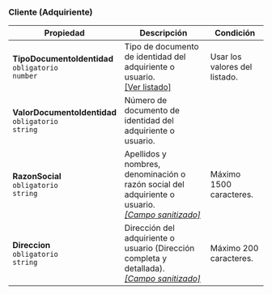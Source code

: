 ### Cliente (Adquiriente)

| Propiedad                                                    | Descripción                                                                 | **Condición**                 |
| ------------------------------------------------------------ | --------------------------------------------------------------------------- | ----------------------------- |
| **TipoDocumentoIdentidad**  <br>`obligatorio`  <br>`number`  | Tipo de documento de identidad del adquiriente o usuario.  <br>[[Ver listado]](../Listado/TipoDocumentoIdentidad.md) | Usar los valores del listado. |
| **ValorDocumentoIdentidad**  <br>`obligatorio`  <br>`string` | Número de documento de identidad del adquiriente o usuario.                 |                               |
| **RazonSocial**  <br>`obligatorio`  <br>`string`             | Apellidos y nombres, denominación o razón social del adquiriente o usuario.  <br>[_[Campo sanitizado]_](../Paginas/CampoSanitizado.md) | Máximo 1500 caracteres.        |
| **Direccion**  <br>`obligatorio`  <br>`string`               | Dirección del adquiriente o usuario (Dirección completa y detallada).  <br>[_[Campo sanitizado]_](../Paginas/CampoSanitizado.md)       | Máximo 200 caracteres.        |
